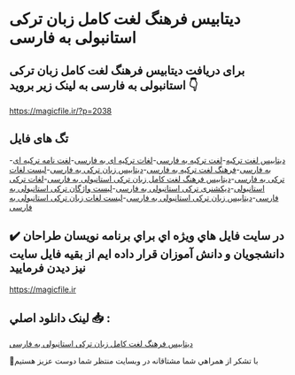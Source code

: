 # دیتابیس فرهنگ لغت کامل زبان ترکی استانبولی به فارسی

## برای دریافت دیتابیس فرهنگ لغت کامل زبان ترکی استانبولی به فارسی به لینک زیر بروید 👇

https://magicfile.ir/?p=2038

## تگ های فایل

-[دیتابیس لغت ترکیه](https://magicfile.ir/product/%d8%af%d9%8a%d8%aa%d8%a7%d8%a8%d9%8a%d8%b3-%d9%81%d8%b1%d9%87%d9%86%da%af-%d9%84%d8%ba%d8%aa-%da%a9%d8%a7%d9%85%d9%84-%d8%b2%d8%a8%d8%a7%d9%86-%d8%aa%d8%b1%da%a9%d9%8a%d8%a8%d9%87-%d9%81%d8%a7%d8%b1%d8%b3%d9%8a/)-[لغت ترکیه به فارسی](https://magicfile.ir/product/%d8%af%d9%8a%d8%aa%d8%a7%d8%a8%d9%8a%d8%b3-%d9%81%d8%b1%d9%87%d9%86%da%af-%d9%84%d8%ba%d8%aa-%da%a9%d8%a7%d9%85%d9%84-%d8%b2%d8%a8%d8%a7%d9%86-%d8%aa%d8%b1%da%a9%d9%8a%d8%a8%d9%87-%d9%81%d8%a7%d8%b1%d8%b3%d9%8a/)-[لغات ترکیه ای به فارسی](https://magicfile.ir/product/%d8%af%d9%8a%d8%aa%d8%a7%d8%a8%d9%8a%d8%b3-%d9%81%d8%b1%d9%87%d9%86%da%af-%d9%84%d8%ba%d8%aa-%da%a9%d8%a7%d9%85%d9%84-%d8%b2%d8%a8%d8%a7%d9%86-%d8%aa%d8%b1%da%a9%d9%8a%d8%a8%d9%87-%d9%81%d8%a7%d8%b1%d8%b3%d9%8a/)-[لغت نامه ترکیه ای به فارسی](https://magicfile.ir/product/%d8%af%d9%8a%d8%aa%d8%a7%d8%a8%d9%8a%d8%b3-%d9%81%d8%b1%d9%87%d9%86%da%af-%d9%84%d8%ba%d8%aa-%da%a9%d8%a7%d9%85%d9%84-%d8%b2%d8%a8%d8%a7%d9%86-%d8%aa%d8%b1%da%a9%d9%8a%d8%a8%d9%87-%d9%81%d8%a7%d8%b1%d8%b3%d9%8a/)-[فرهنگ لغت ترکیه به فارسی](https://magicfile.ir/product/%d8%af%d9%8a%d8%aa%d8%a7%d8%a8%d9%8a%d8%b3-%d9%81%d8%b1%d9%87%d9%86%da%af-%d9%84%d8%ba%d8%aa-%da%a9%d8%a7%d9%85%d9%84-%d8%b2%d8%a8%d8%a7%d9%86-%d8%aa%d8%b1%da%a9%d9%8a%d8%a8%d9%87-%d9%81%d8%a7%d8%b1%d8%b3%d9%8a/)-[دیتابیس زبان ترکی به فارسی](https://magicfile.ir/product/%d8%af%d9%8a%d8%aa%d8%a7%d8%a8%d9%8a%d8%b3-%d9%81%d8%b1%d9%87%d9%86%da%af-%d9%84%d8%ba%d8%aa-%da%a9%d8%a7%d9%85%d9%84-%d8%b2%d8%a8%d8%a7%d9%86-%d8%aa%d8%b1%da%a9%d9%8a%d8%a8%d9%87-%d9%81%d8%a7%d8%b1%d8%b3%d9%8a/)-[لیست لغات ترکی به فارسی](https://magicfile.ir/product/%d8%af%d9%8a%d8%aa%d8%a7%d8%a8%d9%8a%d8%b3-%d9%81%d8%b1%d9%87%d9%86%da%af-%d9%84%d8%ba%d8%aa-%da%a9%d8%a7%d9%85%d9%84-%d8%b2%d8%a8%d8%a7%d9%86-%d8%aa%d8%b1%da%a9%d9%8a%d8%a8%d9%87-%d9%81%d8%a7%d8%b1%d8%b3%d9%8a/)-[دیتابیس فرهنگ لغت کامل زبان ترکی استانبولی به فارسی](https://magicfile.ir/product/%d8%af%d9%8a%d8%aa%d8%a7%d8%a8%d9%8a%d8%b3-%d9%81%d8%b1%d9%87%d9%86%da%af-%d9%84%d8%ba%d8%aa-%da%a9%d8%a7%d9%85%d9%84-%d8%b2%d8%a8%d8%a7%d9%86-%d8%aa%d8%b1%da%a9%d9%8a%d8%a8%d9%87-%d9%81%d8%a7%d8%b1%d8%b3%d9%8a/)-[لغات ترکی استانبولی](https://magicfile.ir/product/%d8%af%d9%8a%d8%aa%d8%a7%d8%a8%d9%8a%d8%b3-%d9%81%d8%b1%d9%87%d9%86%da%af-%d9%84%d8%ba%d8%aa-%da%a9%d8%a7%d9%85%d9%84-%d8%b2%d8%a8%d8%a7%d9%86-%d8%aa%d8%b1%da%a9%d9%8a%d8%a8%d9%87-%d9%81%d8%a7%d8%b1%d8%b3%d9%8a/)-[دیکشنری ترکی استانبولی به فارسی](https://magicfile.ir/product/%d8%af%d9%8a%d8%aa%d8%a7%d8%a8%d9%8a%d8%b3-%d9%81%d8%b1%d9%87%d9%86%da%af-%d9%84%d8%ba%d8%aa-%da%a9%d8%a7%d9%85%d9%84-%d8%b2%d8%a8%d8%a7%d9%86-%d8%aa%d8%b1%da%a9%d9%8a%d8%a8%d9%87-%d9%81%d8%a7%d8%b1%d8%b3%d9%8a/)-[لیست واژگان ترکی استانبولی به فارسی](https://magicfile.ir/product/%d8%af%d9%8a%d8%aa%d8%a7%d8%a8%d9%8a%d8%b3-%d9%81%d8%b1%d9%87%d9%86%da%af-%d9%84%d8%ba%d8%aa-%da%a9%d8%a7%d9%85%d9%84-%d8%b2%d8%a8%d8%a7%d9%86-%d8%aa%d8%b1%da%a9%d9%8a%d8%a8%d9%87-%d9%81%d8%a7%d8%b1%d8%b3%d9%8a/)-[دیتابیس زبان ترکی استانبولی به فارسی](https://magicfile.ir/product/%d8%af%d9%8a%d8%aa%d8%a7%d8%a8%d9%8a%d8%b3-%d9%81%d8%b1%d9%87%d9%86%da%af-%d9%84%d8%ba%d8%aa-%da%a9%d8%a7%d9%85%d9%84-%d8%b2%d8%a8%d8%a7%d9%86-%d8%aa%d8%b1%da%a9%d9%8a%d8%a8%d9%87-%d9%81%d8%a7%d8%b1%d8%b3%d9%8a/)-[لیست لغات زبان ترکی استانبولی به فارسی](https://magicfile.ir/product/%d8%af%d9%8a%d8%aa%d8%a7%d8%a8%d9%8a%d8%b3-%d9%81%d8%b1%d9%87%d9%86%da%af-%d9%84%d8%ba%d8%aa-%da%a9%d8%a7%d9%85%d9%84-%d8%b2%d8%a8%d8%a7%d9%86-%d8%aa%d8%b1%da%a9%d9%8a%d8%a8%d9%87-%d9%81%d8%a7%d8%b1%d8%b3%d9%8a/)

## ✔️ در سايت فايل هاي ويژه اي براي برنامه نويسان طراحان دانشجويان و دانش آموزان قرار داده ايم از بقيه فايل سايت نيز ديدن فرماييد

https://magicfile.ir


## لينک دانلود اصلي 📥 :

[دیتابیس فرهنگ لغت کامل زبان ترکی استانبولی به فارسی](https://magicfile.ir/product/%d8%af%d9%8a%d8%aa%d8%a7%d8%a8%d9%8a%d8%b3-%d9%81%d8%b1%d9%87%d9%86%da%af-%d9%84%d8%ba%d8%aa-%da%a9%d8%a7%d9%85%d9%84-%d8%b2%d8%a8%d8%a7%d9%86-%d8%aa%d8%b1%da%a9%d9%8a%d8%a8%d9%87-%d9%81%d8%a7%d8%b1%d8%b3%d9%8a/) 


🙏با تشکر از همراهي شما مشتاقانه در وبسایت منتظر شما دوست عزیز هستیم

